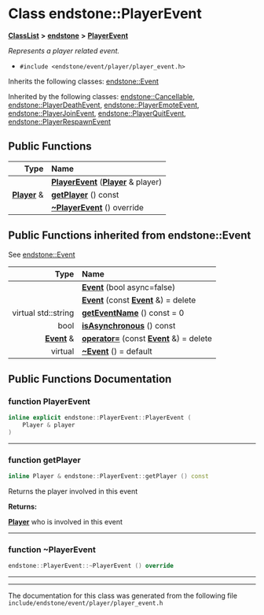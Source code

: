 

# Class endstone::PlayerEvent



[**ClassList**](annotated.md) **>** [**endstone**](namespaceendstone.md) **>** [**PlayerEvent**](classendstone_1_1PlayerEvent.md)



_Represents a player related event._ 

* `#include <endstone/event/player/player_event.h>`



Inherits the following classes: [endstone::Event](classendstone_1_1Event.md)


Inherited by the following classes: [endstone::Cancellable](classendstone_1_1Cancellable.md),  [endstone::PlayerDeathEvent](classendstone_1_1PlayerDeathEvent.md),  [endstone::PlayerEmoteEvent](classendstone_1_1PlayerEmoteEvent.md),  [endstone::PlayerJoinEvent](classendstone_1_1PlayerJoinEvent.md),  [endstone::PlayerQuitEvent](classendstone_1_1PlayerQuitEvent.md),  [endstone::PlayerRespawnEvent](classendstone_1_1PlayerRespawnEvent.md)




















































## Public Functions

| Type | Name |
| ---: | :--- |
|   | [**PlayerEvent**](#function-playerevent) ([**Player**](classendstone_1_1Player.md) & player) <br> |
|  [**Player**](classendstone_1_1Player.md) & | [**getPlayer**](#function-getplayer) () const<br> |
|   | [**~PlayerEvent**](#function-playerevent) () override<br> |


## Public Functions inherited from endstone::Event

See [endstone::Event](classendstone_1_1Event.md)

| Type | Name |
| ---: | :--- |
|   | [**Event**](classendstone_1_1Event.md#function-event-12) (bool async=false) <br> |
|   | [**Event**](classendstone_1_1Event.md#function-event-22) (const [**Event**](classendstone_1_1Event.md) &) = delete<br> |
| virtual std::string | [**getEventName**](classendstone_1_1Event.md#function-geteventname) () const = 0<br> |
|  bool | [**isAsynchronous**](classendstone_1_1Event.md#function-isasynchronous) () const<br> |
|  [**Event**](classendstone_1_1Event.md) & | [**operator=**](classendstone_1_1Event.md#function-operator) (const [**Event**](classendstone_1_1Event.md) &) = delete<br> |
| virtual  | [**~Event**](classendstone_1_1Event.md#function-event) () = default<br> |






















































## Public Functions Documentation




### function PlayerEvent 

```C++
inline explicit endstone::PlayerEvent::PlayerEvent (
    Player & player
) 
```




<hr>



### function getPlayer 

```C++
inline Player & endstone::PlayerEvent::getPlayer () const
```



Returns the player involved in this event




**Returns:**

[**Player**](classendstone_1_1Player.md) who is involved in this event 





        

<hr>



### function ~PlayerEvent 

```C++
endstone::PlayerEvent::~PlayerEvent () override
```




<hr>

------------------------------
The documentation for this class was generated from the following file `include/endstone/event/player/player_event.h`

